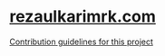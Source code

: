 # [rezaulkarimrk.com](rezaulkarimrk.com)


[Contribution guidelines for this project](docs/CONTRIBUTING.md)
